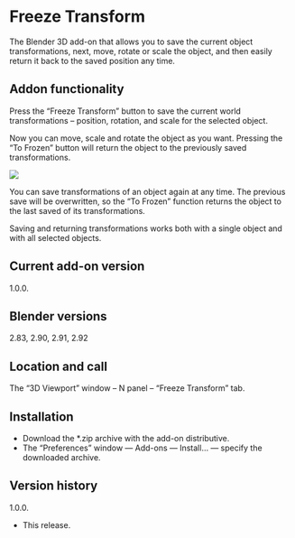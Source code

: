 # Freeze Transform
The Blender 3D add-on that allows you to save the current object transformations, next, move, rotate or scale the object, and then easily return it back to the saved position any time.

Addon functionality
-
Press the “Freeze Transform” button to save the current world transformations – position, rotation, and scale for the selected object.

Now you can move, scale and rotate the object as you want. Pressing the “To Frozen” button will return the object to the previously saved transformations.

<img src="https://b3d.interplanety.org/wp-content/upload_content/2021/05/preview_01_1200x600-560x280.jpg"><p>

You can save transformations of an object again at any time. The previous save will be overwritten, so the “To Frozen” function returns the object to the last saved of its transformations.

Saving and returning transformations works both with a single object and with all selected objects.

Current add-on version
-
1.0.0.

Blender versions
-
2.83, 2.90, 2.91, 2.92

Location and call
-
The “3D Viewport” window – N panel – “Freeze Transform” tab.

Installation
-
- Download the *.zip archive with the add-on distributive.
- The “Preferences” window — Add-ons — Install… — specify the downloaded archive.

Version history
-

1.0.0.
- This release.


